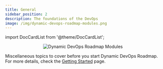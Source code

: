 ```yaml
---
title: General
sidebar_position: 2
description: The foundations of the DevOps
image: /img/dynamic-devops-roadmap-modules.png
---
```


import DocCardList from '@theme/DocCardList';

<p align="center">
  <img class="page-cover-image" title="Dynamic DevOps Roadmap" alt="Dynamic DevOps Roadmap Modules" border="0" src="/img/dynamic-devops-roadmap-modules.png" />
</p>

Miscellaneous topics to cover before you start Dynamic DevOps Roadmap. For more details, check the [Getting Started](../getting-started/) page.

<DocCardList />

